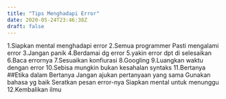 ```yaml
---
title: "Tips Menghadapi Error"
date: 2020-05-24T23:46:38Z
draft: false
---
```


1.Siapkan mental menghadapi error
2.Semua programmer Pasti mengalami error
3.Jangan panik
4.Berdamai dg error
5.yakin error dpt di selesaikan
6.Baca errornya
7.Sesuaikan konfiurasi
8.Googling
9.Luangkan waktu dengan error
10.Sebisa mungkin bukan kesahalan syntaks
11.Bertanya
   ##Etika dalam Bertanya
   Jangan ajukan pertanyaan yang sama 
  Gunakan bahasa yg baik
  Seratkan pesan error-nya 
  Siapkan mental untuk menunggu
12.Kembalikan ilmu